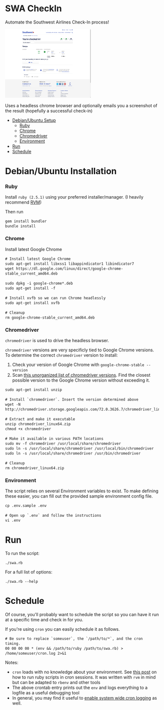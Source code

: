 # SWA CheckIn

Automate the Southwest Airlines Check-In process!

<p>
  <img src="meta/screenshot.png" height="225" />
</p>

Uses a headless chrome browser and optionally emails you a screenshot of the result (hopefully a successful check-in)

- [Debian/Ubuntu Setup](#installation)
    - [Ruby](#installation-ruby)
    - [Chrome](#installation-chrome)
    - [Chromedriver](#installation-chromedriver)
    - [Environment](#installation-environment)
- [Run](#run)
- [Schedule](#schedule)

# <a name="installation"></a>Debian/Ubuntu Installation

### <a name="installation-ruby"></a>Ruby

Install `ruby (2.5.1)` using your preferred installer/manager. (I heavily recommend [RVM](http://rvm.io/))

Then run

```
gem install bundler
bundle install
```

### <a name="installation-chrome"></a>Chrome

Install latest Google Chrome

```
# Install latest Google Chrome
sudo apt-get install libxss1 libappindicator1 libindicator7
wget https://dl.google.com/linux/direct/google-chrome-stable_current_amd64.deb

sudo dpkg -i google-chrome*.deb
sudo apt-get install -f

# Install xvfb so we can run Chrome headlessly
sudo apt-get install xvfb

# Cleanup
rm google-chrome-stable_current_amd64.deb
```

### <a name="installation-chromedriver"></a>Chromedriver

`chromedriver` is used to drive the headless browser.

`chromedriver` versions are very specificly tied to Google Chrome versions. To determine the correct `chromedriver` version to install:

1. Check your version of Google Chrome with `google-chrome-stable --version`
2. Scan [this unorganized list of chromedriver versions](http://chromedriver.storage.googleapis.com/). Find the closest possible version to the Google Chrome version without exceeding it.

```
sudo apt-get install unzip

# Install `chromedriver`. Insert the version determined above
wget -N http://chromedriver.storage.googleapis.com/72.0.3626.7/chromedriver_linux64.zip

# Extract and make it executable
unzip chromedriver_linux64.zip
chmod +x chromedriver

# Make it available in various PATH locations
sudo mv -f chromedriver /usr/local/share/chromedriver
sudo ln -s /usr/local/share/chromedriver /usr/local/bin/chromedriver
sudo ln -s /usr/local/share/chromedriver /usr/bin/chromedriver

# Cleanup
rm chromedriver_linux64.zip
```

### <a name="installation-environment"></a>Environment

The script relies on several Environment variables to exist. To make defining these easier, you can fill out the provided sample environment config file.

```
cp .env.sample .env

# Open up `.env` and follow the instructions
vi .env
```

# <a name="run"></a>Run

To run the script:

```
./swa.rb
```

For a full list of options:

```
./swa.rb --help
```

# <a name="schedule"></a>Schedule

Of course, you'll probably want to schedule the script so you can have it run at a specific time and check in for you.

If you're using `cron` you can easily schedule it as follows.

```
# Be sure to replace `someuser`, the `/path/to/*`, and the cron timing.
00 00 00 00 * (env && /path/to/ruby /path/to/swa.rb) > /home/someuser/cron.log 2>&1
```

Notes:

- `cron` loads with no knowledge about your environment. See [this post](https://stackoverflow.com/a/23523156/2490003) on how to run ruby scripts in cron sessions. It was written with `rvm` in mind but can be adapted to `rbenv` and other tools
- The above crontab entry prints out the `env` and logs everything to a logfile as a useful debugging tool
- In general, you may find it useful to [enable system wide cron logging](https://stackoverflow.com/a/34872041/2490003) as well.
